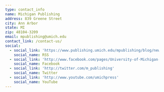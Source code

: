 ```yaml
---
type: contact_info
name: Michigan Publishing
address: 839 Greene Street
city: Ann Arbor
state: MI
zip: 48104-3209
email: mpublishing@umich.edu
contact_link: /contact-us/
social:
  - social_link: 'https://www.publishing.umich.edu/mpublishing/blog/news/feed'
    social_name: RSS
  - social_link: 'http://www.facebook.com/pages/University-of-Michigan-Press/37383103953'
    social_name: Facebook
  - social_link: 'http://twitter.com/m_publishing'
    social_name: Twitter
  - social_link: 'http://www.youtube.com/umichpress'
    social_name: YouTube
---
```


